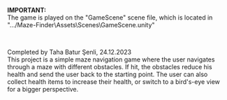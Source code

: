 <b>IMPORTANT:</b> <br>
The game is played on the "GameScene" scene file, which is located in ".../Maze-Finder\Assets\Scenes\GameScene.unity"

<br>

Completed by Taha Batur Şenli, 24.12.2023<br>
This project is a simple maze navigation game where the user navigates through a maze with different obstacles. If hit, the obstacles reduce his health and send the user back to the starting point. The user can also collect health items to increase their health, or switch to a bird's-eye view for a bigger perspective.
